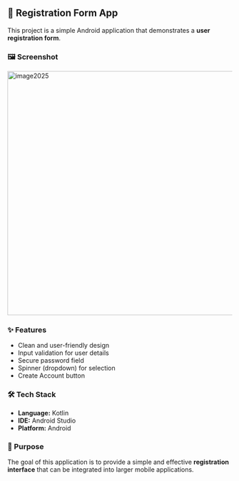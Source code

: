 ## 📱 Registration Form App  

This project is a simple Android application that demonstrates a **user registration form**.  

### 🖼️ Screenshot   
<img width="663" height="548" alt="image2025" src="https://github.com/user-attachments/assets/446f64a2-97bd-4d50-9469-b24c0b2d0a9c" />

### ✨ Features  
- Clean and user-friendly design  
- Input validation for user details  
- Secure password field  
- Spinner (dropdown) for selection  
- Create Account button  

### 🛠️ Tech Stack  
- **Language:** Kotlin  
- **IDE:** Android Studio  
- **Platform:** Android  

### 📌 Purpose  
The goal of this application is to provide a simple and effective **registration interface** that can be integrated into larger mobile applications.  
